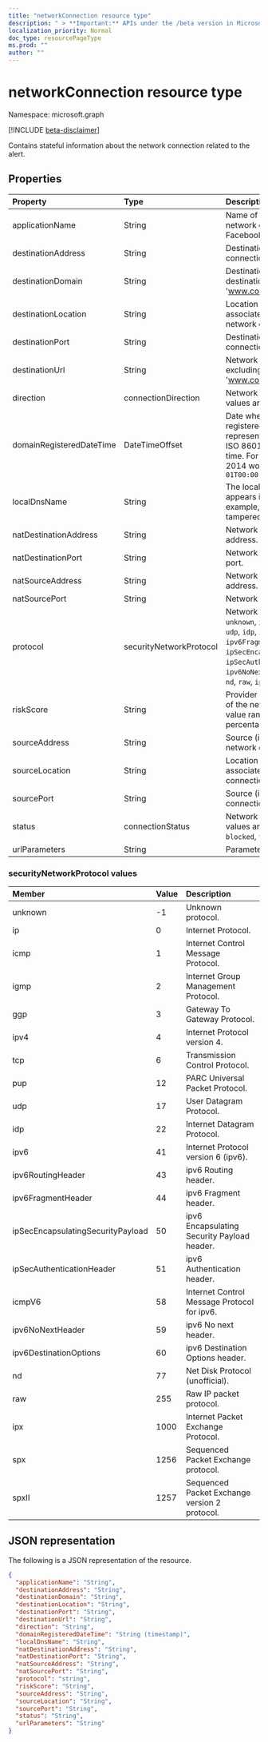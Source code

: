 ```yaml
---
title: "networkConnection resource type"
description: " > **Important:** APIs under the /beta version in Microsoft Graph are in preview and are subject to change. Use of these APIs in production applications is not supported."
localization_priority: Normal
doc_type: resourcePageType
ms.prod: ""
author: ""
---
```


# networkConnection resource type

Namespace: microsoft.graph

 [!INCLUDE [beta-disclaimer](../../includes/beta-disclaimer.md)]

Contains stateful information about the network connection related to the alert.

## Properties

| Property   | Type|Description|
|:---------------|:--------|:----------|
|applicationName|String|Name of the application managing the network connection (for example, Facebook, SMTP, etc.).|
|destinationAddress|String|Destination IP address (of the network connection).|
|destinationDomain|String|Destination domain portion of the destination URL. (for example 'www.contoso.com').|
|destinationLocation|String|Location (by IP address mapping) associated with the destination of a network connection. (**new**)|
|destinationPort|String|Destination port (of the network connection).|
|destinationUrl|String|Network connection URL/URI string - excluding parameters. (for example 'www.contoso.com/products/default.html')|
|direction|connectionDirection|Network connection direction. Possible values are: `unknown`, `inbound`, `outbound`.|
|domainRegisteredDateTime|DateTimeOffset|Date when the destination domain was registered. The Timestamp type represents date and time information using ISO 8601 format and is always in UTC time. For example, midnight UTC on Jan 1, 2014 would look like this: `'2014-01-01T00:00:00Z'`|
|localDnsName|String|The local DNS name resolution as it appears in the host's local DNS cache (for example, in case the 'hosts' file was tampered with).|
|natDestinationAddress|String|Network Address Translation destination IP address.|
|natDestinationPort|String|Network Address Translation destination port.|
|natSourceAddress|String|Network Address Translation source IP address.|
|natSourcePort|String|Network Address Translation source port.|
|protocol|securityNetworkProtocol|Network protocol. Possible values are: `unknown`, `ip`, `icmp`, `igmp`, `ggp`, `ipv4`, `tcp`, `pup`, `udp`, `idp`, `ipv6`, `ipv6RoutingHeader`, `ipv6FragmentHeader`, `ipSecEncapsulatingSecurityPayload`, `ipSecAuthenticationHeader`, `icmpV6`, `ipv6NoNextHeader`, `ipv6DestinationOptions`, `nd`, `raw`, `ipx`, `spx`, `spxII`.|
|riskScore|String|Provider generated/calculated risk score of the network connection. Recommended value range of 0-1, which equates to a percentage.|
|sourceAddress|String|Source (i.e. origin) IP address (of the network connection).|
|sourceLocation|String|Location (by IP address mapping) associated with the source of a network connection. (**new**)|
|sourcePort|String|Source (i.e. origin) IP port (of the network connection).|
|status|connectionStatus|Network connection status. Possible values are: `unknown`, `attempted`, `succeeded`, `blocked`, `failed`.|
|urlParameters|String|Parameters (suffix) of the destination URL.|

### securityNetworkProtocol values

|Member|Value|Description|
|:---|:---|:---|
|unknown|-1|Unknown protocol.|
|ip|0|Internet Protocol.|
|icmp|1| Internet Control Message Protocol.|
|igmp|2| Internet Group Management Protocol.|
|ggp|3| Gateway To Gateway Protocol.|
|ipv4|4| Internet Protocol version 4.|
|tcp|6| Transmission Control Protocol.|
|pup|12| PARC Universal Packet Protocol.|
|udp|17| User Datagram Protocol.|
|idp|22| Internet Datagram Protocol.|
|ipv6|41| Internet Protocol version 6 (ipv6).|
|ipv6RoutingHeader|43| ipv6 Routing header.|
|ipv6FragmentHeader|44| ipv6 Fragment header.|
|ipSecEncapsulatingSecurityPayload|50| ipv6 Encapsulating Security Payload header.|
|ipSecAuthenticationHeader|51| ipv6 Authentication header.|
|icmpV6|58| Internet Control Message Protocol for ipv6.|
|ipv6NoNextHeader|59| ipv6 No next header.|
|ipv6DestinationOptions|60| ipv6 Destination Options header.|
|nd|77| Net Disk Protocol (unofficial).|
|raw|255| Raw IP packet protocol.|
|ipx|1000| Internet Packet Exchange Protocol.|
|spx|1256| Sequenced Packet Exchange protocol.|
|spxII|1257| Sequenced Packet Exchange version 2 protocol.|

## JSON representation

The following is a JSON representation of the resource.

<!-- {
  "blockType": "resource",
  "optionalProperties": [

  ],
  "@odata.type": "microsoft.graph.networkConnection"
}-->

```json
{
  "applicationName": "String",
  "destinationAddress": "String",
  "destinationDomain": "String",
  "destinationLocation": "String",
  "destinationPort": "String",
  "destinationUrl": "String",
  "direction": "String",
  "domainRegisteredDateTime": "String (timestamp)",
  "localDnsName": "String",
  "natDestinationAddress": "String",
  "natDestinationPort": "String",
  "natSourceAddress": "String",
  "natSourcePort": "String",
  "protocol": "string",
  "riskScore": "String",
  "sourceAddress": "String",
  "sourceLocation": "String",
  "sourcePort": "String",
  "status": "String",
  "urlParameters": "String"
}

```

<!-- uuid: 8fcb5dbc-d5aa-4681-8e31-b001d5168d79
2015-10-25 14:57:30 UTC -->
<!--
{
  "type": "#page.annotation",
  "description": "networkConnection resource",
  "keywords": "",
  "section": "documentation",
  "tocPath": "",
  "suppressions": []
}
-->
